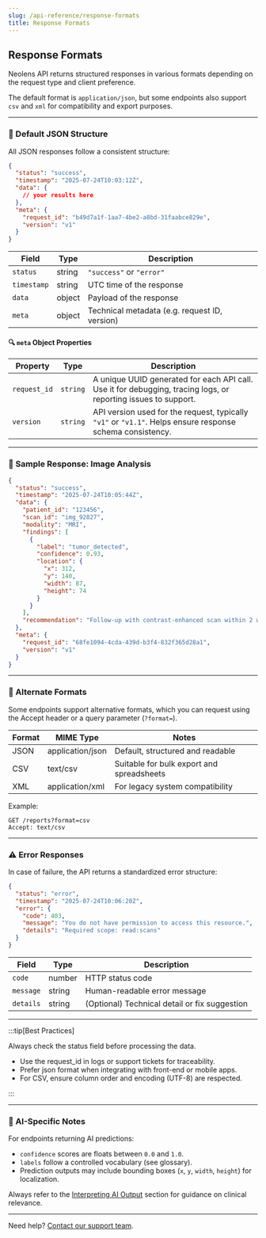 ```yaml
---
slug: /api-reference/response-formats
title: Response Formats
---
```


## Response Formats

Neolens API returns structured responses in various formats depending on the request type and client preference.

The default format is `application/json`, but some endpoints also support `csv` and `xml` for compatibility and export purposes.

---

### 📄 Default JSON Structure

All JSON responses follow a consistent structure:

```json
{
  "status": "success",
  "timestamp": "2025-07-24T10:03:12Z",
  "data": {
    // your results here
  },
  "meta": {
    "request_id": "b49d7a1f-1aa7-4be2-a8bd-31faabce829e",
    "version": "v1"
  }
}
```

| Field       | Type   | Description                                 |
| ----------- | ------ | ------------------------------------------- |
| `status`    | string | `"success"` or `"error"`                      |
| `timestamp` | string | UTC time of the response                      |
| `data`      | object | Payload of the response                       |
| `meta`      | object | Technical metadata (e.g. request ID, version) |

#### 🔍 `meta` Object Properties

| Property     | Type     | Description                                                                                                    |
| ------------ | -------- | -------------------------------------------------------------------------------------------------------------- |
| `request_id` | `string` | A unique UUID generated for each API call. Use it for debugging, tracing logs, or reporting issues to support. |
| `version`    | `string` | API version used for the request, typically `"v1"` or `"v1.1"`. Helps ensure response schema consistency.      |

---

### 🧪 Sample Response: Image Analysis

```json
{
  "status": "success",
  "timestamp": "2025-07-24T10:05:44Z",
  "data": {
    "patient_id": "123456",
    "scan_id": "img_92827",
    "modality": "MRI",
    "findings": [
      {
        "label": "tumor_detected",
        "confidence": 0.93,
        "location": {
          "x": 312,
          "y": 140,
          "width": 87,
          "height": 74
        }
      }
    ],
    "recommendation": "Follow-up with contrast-enhanced scan within 2 weeks"
  },
  "meta": {
    "request_id": "68fe1094-4cda-439d-b3f4-832f365d28a1",
    "version": "v1"
  }
}
```

---

### 🔁 Alternate Formats

Some endpoints support alternative formats, which you can request using the Accept header or a query parameter (`?format=`).

| Format | MIME Type          | Notes                                     |
| ------ | ------------------ | ----------------------------------------- |
| JSON   | application/json   | Default, structured and readable          |
| CSV    | text/csv           | Suitable for bulk export and spreadsheets |
| XML    | application/xml    | For legacy system compatibility           |

Example:

```vbnet
GET /reports?format=csv
Accept: text/csv
```

---

### ⚠️ Error Responses

In case of failure, the API returns a standardized error structure:

```json
{
  "status": "error",
  "timestamp": "2025-07-24T10:06:20Z",
  "error": {
    "code": 403,
    "message": "You do not have permission to access this resource.",
    "details": "Required scope: read:scans"
  }
}
```

| Field     | Type   | Description                                   |
| --------- | ------ | --------------------------------------------- |
| `code`    | number | HTTP status code                              |
| `message` | string | Human-readable error message                  |
| `details` | string | (Optional) Technical detail or fix suggestion |

---

:::tip[Best Practices]

Always check the status field before processing the data.

- Use the request_id in logs or support tickets for traceability.
- Prefer json format when integrating with front-end or mobile apps.
- For CSV, ensure column order and encoding (UTF-8) are respected.

:::

---

### 🧠 AI-Specific Notes

For endpoints returning AI predictions:

- `confidence` scores are floats between `0.0` and `1.0`.
- `labels` follow a controlled vocabulary (see glossary).
- Prediction outputs may include bounding boxes (`x`, `y`, `width`, `height`) for localization.

Always refer to the [Interpreting AI Output](../ai-insights/interpreting-results) section for guidance on clinical relevance.

---

Need help? [Contact our support team](mailto:support@neolens.ai).
